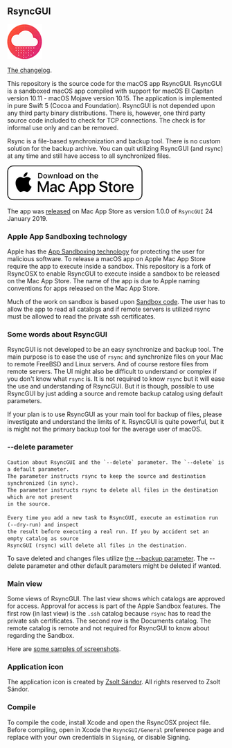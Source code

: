 ## RsyncGUI

![](icon/rsyncosx.png)

[The changelog](https://rsyncosx.netlify.app/post/rsyncguichangelog/).

This repository is the source code for the macOS app RsyncGUI. RsyncGUI is a sandboxed macOS app compiled with support for macOS El Capitan version 10.11 - macOS Mojave version 10.15. The application is implemented in pure Swift 5 (Cocoa and Foundation). RsyncGUI is not depended upon any third party binary distributions. There is, however, one third party source code included to check for TCP connections. The check is for informal use only and can be removed.

Rsync is a file-based synchronization and backup tool. There is no custom solution for the backup archive. You can quit utilizing RsyncGUI (and rsync) at any time and still have access to all synchronized files.

![](icon/appstore.svg)

The app was [released](https://itunes.apple.com/us/app/rsyncgui/id1449707783?l=nb&ls=1&mt=12) on Mac App Store as version 1.0.0 of `RsyncGUI` 24 January 2019.

### Apple App Sandboxing technology

Apple has the [App Sandboxing technology](https://developer.apple.com/app-sandboxing/) for protecting the user for malicious software. To release a macOS app on Apple Mac App Store require the app to execute inside a sandbox. This repository is a fork of RsyncOSX to enable RsyncGUI to execute inside a sandbox to be released on the Mac App Store. The name of the app is due to Apple naming conventions for apps released on the Mac App Store.

Much of the work on sandbox is based upon [Sandbox code](https://github.com/regexident/Sandbox). The user has to allow the app to read all catalogs and if remote servers is utilized rsync must be allowed to read the private ssh certificates.

### Some words about RsyncGUI

RsyncGUI is not developed to be an easy synchronize and backup tool. The main purpose is to ease the use of `rsync` and synchronize files on your Mac to remote FreeBSD and Linux servers. And of course restore files from remote servers. The UI might also be difficult to understand or complex if you don't know what `rsync` is. It is not required to know `rsync` but it will ease the use and understanding of RsyncGUI. But it is though, possible to use RsyncGUI by just adding a source and remote backup catalog using default parameters.

If your plan is to use RsyncGUI as your main tool for backup of files, please investigate and understand the limits of it. RsyncGUI is quite powerful, but it is might not the primary backup tool for the average user of macOS.

### --delete parameter

```
Caution about RsyncGUI and the `--delete` parameter. The `--delete` is a default parameter.
The parameter instructs rsync to keep the source and destination synchronized (in sync).
The parameter instructs rsync to delete all files in the destination which are not present
in the source.

Every time you add a new task to RsyncGUI, execute an estimation run (--dry-run) and inspect
the result before executing a real run. If you by accident set an empty catalog as source
RsyncGUI (rsync) will delete all files in the destination.
```
To save deleted and changes files utilize [the --backup parameter](https://rsyncosx.github.io/Parameters). The --delete parameter and other default parameters might be deleted if wanted.

### Main view

Some views of RsyncGUI. The last view shows which catalogs are approved for access. Approval for access is part of the Apple Sandbox features. The first row (in last view) is the `.ssh` catalog because `rsync` has to read the private ssh certificates. The second row is the Documents catalog. The remote catalog is remote and not required for RsyncGUI to know about regarding the Sandbox.

Here are [some samples of screenshots](https://github.com/rsyncOSX/RsyncGUI/blob/master/Views/Views.md).

### Application icon

The application icon is created by [Zsolt Sándor](https://github.com/graphis). All rights reserved to Zsolt Sándor.

### Compile

To compile the code, install Xcode and open the RsyncOSX project file. Before compiling, open in Xcode the `RsyncGUI/General` preference page and replace with your own credentials in `Signing`, or disable Signing.
